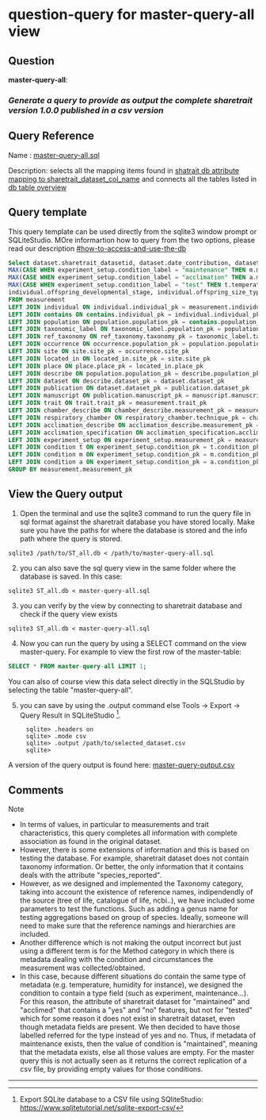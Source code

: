 # question-query for master-query-all view

## Question

**master-query-all**:

### *Generate a query to provide as output the complete sharetrait version 1.0.0 published in a csv version*


## Query Reference

Name : [master-query-all.sql](https://github.com/ShareTraitProject/ShareTraitDatabase/blob/main/sharatrait-database-v1/db-queries/master-query-all.sql)

Description: selects all the mapping items found in [shatrait db attribute mapping to sharetrait_dataset_col_name](https://github.com/ShareTraitProject/ShareTraitDatabase/blob/main/sharatrait-database-v1/db-documentation/ShareTrait-dataset-database-mapping.csv) and connects all the tables listed in [db table overview](https://github.com/ShareTraitProject/ShareTraitDatabase/blob/main/sharatrait-database-v1/db-documentation/ShareTrait-database-tables-overview.csv)

## Query template

This query template can be used directly from the sqlite3 window prompt or SQLiteStudio. MOre informartion how to query from the two options, please read our description [#how-to-access-and-use-the-db](https://github.com/ShareTraitProject/ShareTraitDatabase/edit/main/sharatrait-database-v1/db-export/README.md#how-to-access-and-use-the-db)

```sql
Select dataset.sharetrait_datasetid, dataset.date_contribution, dataset.reference_type, dataset.doi_dataset, manuscript.doi_manuscript, dataset.comments_reference, population.species_reported, ref_taxonomy.phylum_name, ref_taxonomy.class_name, ref_taxonomy.order_name, ref_taxonomy.family_name, ref_taxonomy.genus_name, ref_taxonomy.species_name, ref_taxonomy.taxonomy_db_name, ref_taxonomy.rank_level, ref_taxonomy.comment_taxonomy, site.site_realm_general, site.site_realm_specific, site.elevation_value, site.depth_value, occurrence.origin, located_in.location_description, place.location_name, located_in.latitude, located_in.longitude, occurrence.year_collection_initial, occurrence.year_collection_final, occurrence.observation_date_initial, occurrence.observation_date_final, occurrence.comment_location, measurement.experiment_location, 
MAX(CASE WHEN experiment_setup.condition_label = "maintenance" THEN m.method_check END) AS "maintained", MAX(CASE WHEN experiment_setup.condition_label = "maintenance" THEN m.duration END) AS "condition-maintenance.duration", MAX(CASE WHEN experiment_setup.condition_label = "maintenance" THEN m.duration_generations END) AS "condition-maintenance.duration_generations", MAX(CASE WHEN experiment_setup.condition_label = "maintenance" THEN m.temperature END) AS "condition-maintenance.temperature", MAX(CASE WHEN experiment_setup.condition_label = "maintenance" THEN m.photoperiod END) AS "condition-maintenance.photoperiod", MAX(CASE WHEN experiment_setup.condition_label = "maintenance" THEN m.humidity END) AS "condition-maintenance.humidity", MAX(CASE WHEN experiment_setup.condition_label = "maintenance" THEN m.oxygen END) AS "condition-maintenancen.oxygen", MAX(CASE WHEN experiment_setup.condition_label = "maintenance" THEN m.carbon_dioxide END) AS "condition-maintenance.carbon_dioxide", trait.sharetrait_type, MAX(CASE WHEN experiment_setup.condition_label = "maintenance" THEN m.salinity END) AS "condition-maintenance.salinity", MAX(CASE WHEN experiment_setup.condition_label = "maintenance" THEN m.ph END) AS "condition-maintenance.ph", MAX(CASE WHEN experiment_setup.condition_label = "maintenance" THEN m.oxygen_units END) AS "condition-maintenance.oxygen_units", MAX(CASE WHEN experiment_setup.condition_label = "maintenance" THEN m.carbon_dioxide_units END) AS "condition-maintenance.carbon_dioxide_units", MAX(CASE WHEN experiment_setup.condition_label = "maintenance" THEN m.food_type END) AS "condition-maintenance.food_type", 
MAX(CASE WHEN experiment_setup.condition_label = "acclimation" THEN a.method_check END) AS "acclimated", MAX(CASE WHEN experiment_setup.condition_label = "acclimation" THEN a.duration END) AS "condition-acclimation.duration", MAX(CASE WHEN experiment_setup.condition_label = "acclimation" THEN a.temperature END) AS "condition-acclimation.temperature", MAX(CASE WHEN experiment_setup.condition_label = "acclimation" THEN a.salinity END) AS "condition-acclimation.salinity", MAX(CASE WHEN experiment_setup.condition_label = "acclimation" THEN a.ph END) AS "condition-acclimation.ph", MAX(CASE WHEN experiment_setup.condition_label = "acclimation" THEN a.oxygen END) AS "condition-acclimation.oxygen", MAX(CASE WHEN experiment_setup.condition_label = "acclimation" THEN a.carbon_dioxide END) AS "condition-acclimation.carbon_dioxide", MAX(CASE WHEN experiment_setup.condition_label = "acclimation" THEN a.photoperiod END) AS "condition-acclimation.photoperiod", MAX(CASE WHEN experiment_setup.condition_label = "acclimation" THEN a.humidity END) AS "condition-acclimation.humidity", MAX(CASE WHEN experiment_setup.condition_label = "acclimation" THEN a.oxygen_units END) AS "condition-acclimation.oxygen_units", MAX(CASE WHEN experiment_setup.condition_label = "acclimation" THEN a.carbon_dioxide_units END) AS "condition-acclimation.carbon_dioxide_units", MAX(CASE WHEN experiment_setup.condition_label = "acclimation" THEN a.food_type END) AS "condition-acclimation.food_type", 
MAX(CASE WHEN experiment_setup.condition_label = "test" THEN t.temperature END) AS "condition-test.temperature", MAX(CASE WHEN experiment_setup.condition_label = "test" THEN t.oxygen END) AS "condition-test.oxygen", MAX(CASE WHEN experiment_setup.condition_label = "test" THEN t.carbon_dioxide END) AS "condition-test.carbon_dioxide", MAX(CASE WHEN experiment_setup.condition_label = "test" THEN t.oxygen_units END) AS "condition-test.oxygen_units", MAX(CASE WHEN experiment_setup.condition_label = "test" THEN t.carbon_dioxide_units END) AS "condition-test.carbon_dioxide_units", MAX(CASE WHEN experiment_setup.condition_label = "test" THEN t.photoperiod END) AS "condition-test.photoperiod", MAX(CASE WHEN experiment_setup.condition_label = "test" THEN t.humidity END) AS "condition-test.humidity", measurement.comments_experimental_conditions, MAX(CASE WHEN experiment_setup.condition_label = "test" THEN t.food_type END) AS "condition-test.food_type", MAX(CASE WHEN experiment_setup.condition_label = "test" THEN t.salinity END) AS "condition-test.salinity", MAX(CASE WHEN experiment_setup.condition_label = "test" THEN t.ph END) AS "condition-test.ph", individual.strategy_of_protection, individual.sex, trait.life_stage_general_initial, trait.life_stage_general_final, measurement.lifestage_specific_initial, measurement.lifestage_specific_final, measurement.life_stage_general, measurement.life_stage_specific, measurement.size_type, measurement.size_units, measurement.size_value_initial, measurement.size_value_final, measurement.size_value, individual.parent_size_type, individual.parent_size_units,individual.parental_size_value, individual.parent_age, individual.parent_age_units, individual.mating_method, individual.method_type, measurement.fecundity_temporal_unit, measurement.reproductive_stage,
individual.offspring_developmental_stage, individual.offspring_size_type, individual.offspring_size_units,individual.offspring_size_value, respiratory_chamber.metabolic_rate_type, acclimation_specification.acclimation_chamber, acclimation_specification.fasting_time, respiratory_chamber.sensor_type,respiratory_chamber.respiration_volume, respiratory_chamber.delay_time, respiratory_chamber.respiratory_chamber_material, respiratory_chamber.incubation_time, respiratory_chamber.respirometry_type, respiratory_chamber.breathing_mode, measurement.trait_value, measurement.trait_unit, measurement.comment_trait, measurement.trait_error_estimate, measurement.trait_error_type, measurement.sample_size, measurement.trait_converted, measurement.fresh_mass
FROM measurement
LEFT JOIN individual ON individual.individual_pk = measurement.individual_pk
LEFT JOIN contains ON contains.individual_pk = individual.individual_pk
LEFT JOIN population ON population.population_pk = contains.population_pk
LEFT JOIN taxonomic_label ON taxonomic_label.population_pk = population.population_pk
LEFT JOIN ref_taxonomy ON ref_taxonomy.taxonomy_pk = taxonomic_label.taxonomy_pk
LEFT JOIN occurrence ON occurrence.population_pk = population.population_pk
LEFT JOIN site ON site.site_pk = occurrence.site_pk
LEFT JOIN located_in ON located_in.site_pk = site.site_pk
LEFT JOIN place ON place.place_pk = located_in.place_pk
LEFT JOIN describe ON population.population_pk = describe.population_pk
LEFT JOIN dataset ON describe.dataset_pk = dataset.dataset_pk
LEFT JOIN publication ON dataset.dataset_pk = publication.dataset_pk
LEFT JOIN manuscript ON publication.manuscript_pk = manuscript.manuscript_pk
LEFT JOIN trait ON trait.trait_pk = measurement.trait_pk
LEFT JOIN chamber_describe ON chamber_describe.measurement_pk = measurement.measurement_pk
LEFT JOIN respiratory_chamber ON respiratory_chamber.technique_pk = chamber_describe.technique_pk
LEFT JOIN acclimation_describe ON acclimation_describe.measurement_pk = measurement.measurement_pk
LEFT JOIN acclimation_specification ON acclimation_specification.acclimation_pk = acclimation_describe.acclimation_pk
LEFT JOIN experiment_setup ON experiment_setup.measurement_pk = measurement.measurement_pk
LEFT JOIN condition t ON experiment_setup.condition_pk = t.condition_pk AND t.method_check = "test"
LEFT JOIN condition m ON experiment_setup.condition_pk = m.condition_pk AND m.method_check = "maintenance"
LEFT JOIN condition a ON experiment_setup.condition_pk = a.condition_pk AND a.method_check = "acclimation"
GROUP BY measurement.measurement_pk
```


## View the Query output

 1. Open the terminal and use the sqlite3 command to run the query file in sql format against the sharetrait database you have stored locally. Make sure you have the paths for where the database is stored and the info path where the query is stored.

```
sqlite3 /path/to/ST_all.db < /path/to/master-query-all.sql
```

  2. you can also save the sql query view in the same folder where the database is saved. In this case:

```
sqlite3 ST_all.db < master-query-all.sql
```

  3. you can verify by the view by connecting to sharetrait database and check if the query view exists

```
sqlite3 ST_all.db < master-query-all.sql
```

  4. Now you can run the query by using a SELECT command on the view master-query. For example to view the first row of the master-table: 

```sql
SELECT * FROM master-query-all LIMIT 1;
```

You can also of course view this data select directly in the SQLStudio by selecting the table "master-query-all".

  5. you can save by using the .output command else Tools -> Export -> Query Result in SQLiteStudio [^1].

 ```
      sqlite> .headers on
      sqlite> .mode csv
      sqlite> .output /path/to/selected_dataset.csv
      sqlite> 
 ```

A version of the query output is found here: [master-query-output.csv](https://github.com/ShareTraitProject/ShareTraitDatabase/blob/main/sharatrait-database-v1/db-queries/master-query-output.csv)
  
## Comments

> [!NOTE]
> - In terms of values, in particular to measurements and trait characteristics, this query completes all information with complete association as found in the original dataset.
> - However, there is some extensions of information and this is based on testing the database. For example, sharetrait dataset does not contain taxonomy information. Or better, the only information that it contains deals with the attribute "species_reported".
> - However, as we designed and implemented the Taxonomy category, taking into account the existence of reference names, indipendendly of the source (tree of life, catalogue of life, ncbi..), we have included some parameters to test the functions. Such as adding a genus name for testing aggregations based on group of species. Ideally, someone will need to make sure that the reference namings and hierarchies are included.
> - Another difference which is not making the output incorrect but just using a different term is for the Method category in which there is metadata dealing with the condition and circumstances the measurement was collected/obtained.
> - In this case, because different situations do contain the same type of metadata (e.g. temperature, humidity for instance), we designed the condition to contain a type field (such as experiment, maintenance...). For this reason, the attribute of sharetrait dataset for "maintained" and "acclimed" that contains a "yes" and "no" features, but not for "tested" which for some reason it does not exist in sharetrait dataset, even though metadata fields are present. We then decided to have those labelled referred for the type instead of yes and no. Thus, if metadata of maintenance exists, then the value of condition is "maintained", meaning that the metadata exists, else all those values are empty. For the master query this is not actually seen as it returns the correct replication of a csv file, by providing empty values for those conditions. 

---

[^1]: Export SQLite database to a CSV file using SQliteStudio: https://www.sqlitetutorial.net/sqlite-export-csv/
